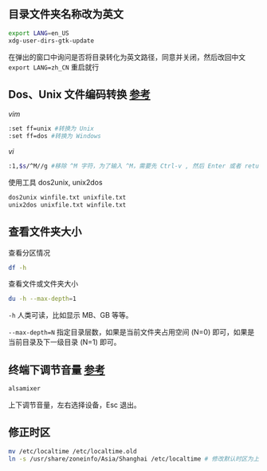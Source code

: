<!-- title:Ubuntu 使用笔记 -->
<!-- keywords:Ubuntu, Linux -->

## 目录文件夹名称改为英文

```bash
export LANG=en_US
xdg-user-dirs-gtk-update
```

在弹出的窗口中询问是否将目录转化为英文路径，同意并关闭，然后改回中文 `export LANG=zh_CN` 重启就行

## Dos、Unix 文件编码转换 [参考](https://kb.iu.edu/d/acux)

*vim*

```bash
:set ff=unix #转换为 Unix
:set ff=dos #转换为 Windows
```

*vi*

 ```bash
:1,$s/^M//g #移除 ^M 字符，为了输入 ^M，需要先 Ctrl-v , 然后 Enter 或者 return
```

使用工具 dos2unix, unix2dos

```bash
dos2unix winfile.txt unixfile.txt
unix2dos unixfile.txt winfile.txt
```

## 查看文件夹大小

查看分区情况

```bash
df -h
```

查看文件或文件夹大小

```bash
du -h --max-depth=1
```

`-h` 人类可读，比如显示 MB、GB 等等。

`--max-depth=N` 指定目录层数，如果是当前文件夹占用空间 (N=0) 即可，如果是当前目录及下一级目录 (N=1) 即可。

## 终端下调节音量 [参考](http://linux.cn/thread-13254-1-1.html)

```bash
alsamixer
```

上下调节音量，左右选择设备，Esc 退出。

## 修正时区

```bash
mv /etc/localtime /etc/localtime.old
ln -s /usr/share/zoneinfo/Asia/Shanghai /etc/localtime # 修改默认时区为上海
```
